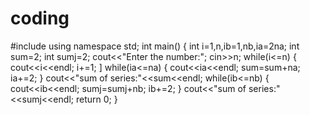 # coding
#include<iostream>
using namespace std;
int main()
{
  int i=1,n,ib=1,nb,ia=2na;
  int sum=2;
  int sumj=2;
  cout<<"Enter the number:";
  cin>>n;
  while(i<=n)
  {
     cout<<i<<endl;
     i+=1;
  ]
  while(ia<=na)
  {
     cout<<ia<<endl;
     sum=sum+na;
     ia+=2;
  }
  cout<<"sum of series:"<<sum<<endl;
  while(ib<=nb)
  {
     cout<<ib<<endl;
     sumj=sumj+nb;
     ib+=2;
  }
  cout<<"sum of series:"<<sumj<<endl;
  return 0;
  }
